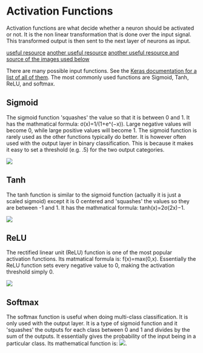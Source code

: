 # Activation Functions

Activation functions are what decide whether a neuron should be activated or not. It is the non linear transformation that is done over the input signal. This transformed output is then sent to the next layer of neurons as input.

[useful resource](https://medium.com/the-theory-of-everything/understanding-activation-functions-in-neural-networks-9491262884e0)
[another useful resource](https://www.analyticsvidhya.com/blog/2017/10/fundamentals-deep-learning-activation-functions-when-to-use-them/)
[another useful resource and source of the images used below](http://cs231n.github.io/neural-networks-1/#actfun)

There are many possible input functions. See the [Keras documentation for a list of all of them](https://keras.io/activations/). The most commonly used functions are Sigmoid, Tanh, ReLU, and softmax. 

## Sigmoid

The sigmoid function 'squashes' the value so that it is between 0 and 1. It has the mathmatical formula: σ(x)=1/(1+e^(−x)). Large negative values will become 0, while large positive values will become 1. The sigmoid function is rarely used as the other functions typically do better. It is however often used with the output layer in binary classification. This is because it makes it easy to set a threshold (e.g. .5) for the two output categories. 

![](http://cs231n.github.io/assets/nn1/sigmoid.jpeg)

## Tanh

The tanh function is similar to the sigmoid function (actually it is just a scaled sigmoid) except it is 0 centered and 'squashes' the values so they are between -1 and 1. It has the mathmatical formula: tanh(x)=2σ(2x)−1. 

![](http://cs231n.github.io/assets/nn1/tanh.jpeg)

## ReLU

The rectified linear unit (ReLU) function is one of the most popular activation functions. Its matmatical formula is: f(x)=max(0,x). Essentially the ReLU function sets every negative value to 0, making the activation threshold simply 0. 

![](http://cs231n.github.io/assets/nn1/relu.jpeg)

## Softmax

The softmax function is useful when doing multi-class classification. It is only used with the output layer. It is a type of sigmoid function and it 'squashes' the outputs for each class between 0 and 1 and divides by the sum of the outputs. It essentially gives the probability of the input being in a particular class. Its mathematical function is: ![](https://s3-ap-south-1.amazonaws.com/av-blog-media/wp-content/uploads/2017/10/17014509/softmax.png). 
